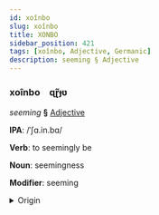 ```yaml
---
id: xoînbo
slug: xoînbo
title: XONBO
sidebar_position: 421
tags: [xoînbo, Adjective, Germanic]
description: seeming § Adjective
---
```


### xoînbo&emsp;<span kind="abugida">ɋɽ̃ɟʋ</span>

*seeming* **§** [Adjective](../../tags/Adjective)

**IPA**: /ˈʃɑ.in.bɑ/

**Verb**: to seemingly be

**Noun**: seemingness

**Modifier**: seeming

<details>
    <summary>Origin</summary>
    German scheinbar [ˈsynəs]<br/>
    <em>Germanic Language Family</em>
</details>